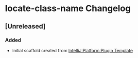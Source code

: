 <!-- Keep a Changelog guide -> https://keepachangelog.com -->

# locate-class-name Changelog

## [Unreleased]
### Added
- Initial scaffold created from [IntelliJ Platform Plugin Template](https://github.com/JetBrains/intellij-platform-plugin-template)

